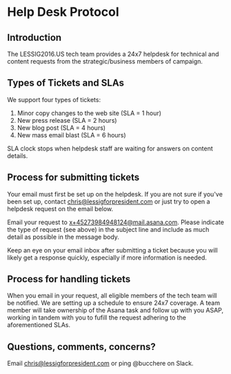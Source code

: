 # Help Desk Protocol

## Introduction

The LESSIG2016.US tech team provides a 24x7 helpdesk for technical and content requests from the strategic/business members of campaign.

## Types of Tickets and SLAs

We support four types of tickets:

1. Minor copy changes to the web site (SLA = 1 hour)
1. New press release (SLA = 2 hours)
1. New blog post (SLA = 4 hours)
1. New mass email blast (SLA = 6 hours)

SLA clock stops when helpdesk staff are waiting for answers on content details.

## Process for submitting tickets

Your email must first be set up on the helpdesk.  If you are not sure if you've been set up, contact chris@lessigforpresident.com or just try to open a helpdesk request on the email below.

Email your request to [x+45273984948124@mail.asana.com](mailto:x+45273984948124@mail.asana.com). Please indicate the type of request (see above) in the subject line and include as much detail as possible in the message body.

Keep an eye on your email inbox after submitting a ticket because you will likely get a response quickly, especially if more information is needed.

## Process for handling tickets

When you email in your request, all eligible members of the tech team will be notified. We are setting up a schedule to ensure 24x7 coverage. A team member will take ownership of the Asana task and follow up with you ASAP, working in tandem with you to fufill the request adhering to the aforementioned SLAs.

## Questions, comments, concerns?

Email [chris@lessigforpresident.com](mailto:chris@lessigforpresident.com) or ping @bucchere on Slack.
